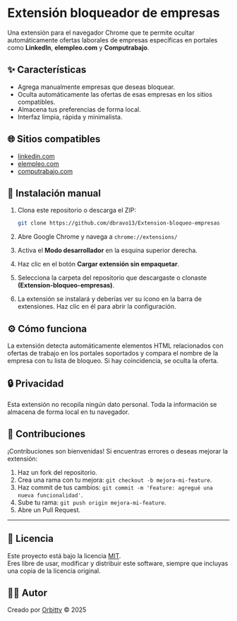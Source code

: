 # Extensión bloqueador de empresas

Una extensión para el navegador Chrome que te permite ocultar automáticamente ofertas laborales de empresas específicas en portales como **LinkedIn**, **elempleo.com** y **Computrabajo**.

## ✨ Características

- Agrega manualmente empresas que deseas bloquear.
- Oculta automáticamente las ofertas de esas empresas en los sitios compatibles.
- Almacena tus preferencias de forma local.
- Interfaz limpia, rápida y minimalista.

## 🌐 Sitios compatibles

- [linkedin.com](https://www.linkedin.com)
- [elempleo.com](https://www.elempleo.com)
- [computrabajo.com](https://www.computrabajo.com)

## 🚀 Instalación manual

1. Clona este repositorio o descarga el ZIP:

   ```bash
   git clone https://github.com/dbravo13/Extension-bloqueo-empresas
   ```

2. Abre Google Chrome y navega a `chrome://extensions/`

3. Activa el **Modo desarrollador** en la esquina superior derecha.

4. Haz clic en el botón **Cargar extensión sin empaquetar**.

5. Selecciona la carpeta del repositorio que descargaste o clonaste **(Extension-bloqueo-empresas)**.

6. La extensión se instalará y deberías ver su ícono en la barra de extensiones. Haz clic en él para abrir la configuración.

## ⚙️ Cómo funciona

La extensión detecta automáticamente elementos HTML relacionados con ofertas de trabajo en los portales soportados y compara el nombre de la empresa con tu lista de bloqueo. Si hay coincidencia, se oculta la oferta.

## 🔒 Privacidad

Esta extensión no recopila ningún dato personal. Toda la información se almacena de forma local en tu navegador.

## 🤝 Contribuciones

¡Contribuciones son bienvenidas! Si encuentras errores o deseas mejorar la extensión:

1. Haz un fork del repositorio.
2. Crea una rama con tu mejora: `git checkout -b mejora-mi-feature`.
3. Haz commit de tus cambios: `git commit -m 'Feature: agregué una nueva funcionalidad'`.
4. Sube tu rama: `git push origin mejora-mi-feature`.
5. Abre un Pull Request.

---

## 📄 Licencia

Este proyecto está bajo la licencia [MIT](LICENSE).  
Eres libre de usar, modificar y distribuir este software, siempre que incluyas una copia de la licencia original.

## 👨‍💻 Autor

Creado por [Orbitty](https://orbitty.site) © 2025
